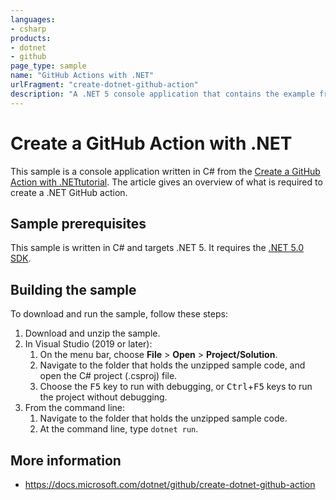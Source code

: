 ```yaml
---
languages:
- csharp
products:
- dotnet
- github
page_type: sample
name: "GitHub Actions with .NET"
urlFragment: "create-dotnet-github-action"
description: "A .NET 5 console application that contains the example from Create a GitHub Action with .NET tutorial."
---
```


# Create a GitHub Action with .NET

This sample is a console application written in C# from the [Create a GitHub Action with .NETtutorial](https://docs.microsoft.com/dotnet/github/create-dotnet-github-action). The article gives an overview of what is required to create a .NET GitHub action.

## Sample prerequisites

This sample is written in C# and targets .NET 5. It requires the [.NET 5.0 SDK](https://dotnet.microsoft.com/download/dotnet/5.0).

## Building the sample

To download and run the sample, follow these steps:

1. Download and unzip the sample.
2. In Visual Studio (2019 or later):
    1. On the menu bar, choose **File** > **Open** > **Project/Solution**.
    2. Navigate to the folder that holds the unzipped sample code, and open the C# project (.csproj) file.
    3. Choose the <kbd>F5</kbd> key to run with debugging, or <kbd>Ctrl</kbd>+<kbd>F5</kbd> keys to run the project without debugging.
3. From the command line:
   1. Navigate to the folder that holds the unzipped sample code.
   2. At the command line, type `dotnet run`.

## More information

- <https://docs.microsoft.com/dotnet/github/create-dotnet-github-action>
